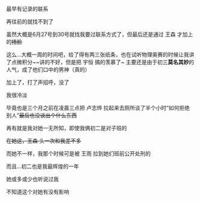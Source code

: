 最早有记录的联系

再往前的就找不到了

虽然大概是6月27号到30号就找我要过联系方式了，但最后还是通过 王森 才加上的~~捂脸~~

这么...大概一周的时间吧，给了得有两三张纸条，也在试听物理奥赛的时候让我讲了点微积分~~讲的不好，但是把 宇恒 搞的羡慕了~
主要还是由于初三**莫名其妙**的人气，成了他们口中的男神（真的）

加上了，打了声招呼，没了

我很冷淡

毕竟也是三个月之前在凌晨三点把 卢志烨 拉起来去厕所谈了半个小时“如何拒绝别人”~~最后也没谈出个什么东西~~

再有就是我对她一无所知，即使我俩初二是对子班的

~~在她这，王森 头一次和我差不多~~

而她不一样，我那个时候可是被 王雨 拉到她们班前公开处刑的

而且...初二也是我最辉煌的一年

她或多或少也听说过我

不知道这个对她有没有影响
